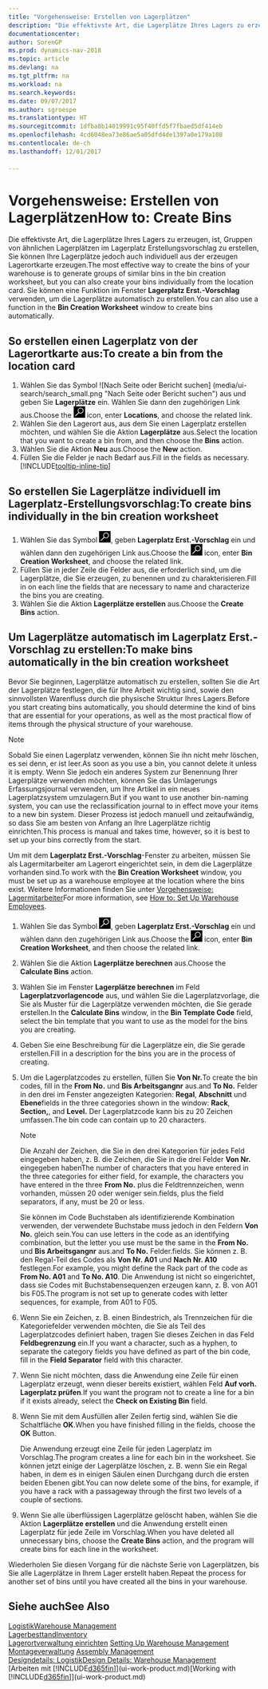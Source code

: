 ```yaml
---
title: "Vorgehensweise: Erstellen von Lagerplätzen"
description: "Die effektivste Art, die Lagerplätze Ihres Lagers zu erzeugen, ist, Gruppen von ähnlichen Lagerplätzen im Lagerplatz Erstellungsvorschlag zu erstellen, Sie können Ihre Lagerplätze jedoch auch individuell erzeugen."
documentationcenter: 
author: SorenGP
ms.prod: dynamics-nav-2018
ms.topic: article
ms.devlang: na
ms.tgt_pltfrm: na
ms.workload: na
ms.search.keywords: 
ms.date: 09/07/2017
ms.author: sgroespe
ms.translationtype: HT
ms.sourcegitcommit: 1dfba8b14019991c95f40ffd5f7fbaed5df414eb
ms.openlocfilehash: 4cd6048ea73e86ae5a05dfd4de1397a0e179a108
ms.contentlocale: de-ch
ms.lasthandoff: 12/01/2017

---
```

# <a name="how-to-create-bins"></a><span data-ttu-id="38676-103">Vorgehensweise: Erstellen von Lagerplätzen</span><span class="sxs-lookup"><span data-stu-id="38676-103">How to: Create Bins</span></span>
<span data-ttu-id="38676-104">Die effektivste Art, die Lagerplätze Ihres Lagers zu erzeugen, ist, Gruppen von ähnlichen Lagerplätzen im Lagerplatz Erstellungsvorschlag zu erstellen, Sie können Ihre Lagerplätze jedoch auch individuell aus der erzeugen Lagerortkarte erzeugen.</span><span class="sxs-lookup"><span data-stu-id="38676-104">The most effective way to create the bins of your warehouse is to generate groups of similar bins in the bin creation worksheet, but you can also create your bins individually from the location card.</span></span> <span data-ttu-id="38676-105">Sie können eine Funktion im Fenster **Lagerplatz Erst.-Vorschlag** verwenden, um die Lagerplätze automatisch zu erstellen.</span><span class="sxs-lookup"><span data-stu-id="38676-105">You can also use a function in the **Bin Creation Worksheet** window to create bins automatically.</span></span>  

## <a name="to-create-a-bin-from-the-location-card"></a><span data-ttu-id="38676-106">So erstellen einen Lagerplatz von der Lagerortkarte aus:</span><span class="sxs-lookup"><span data-stu-id="38676-106">To create a bin from the location card</span></span>  
1.  <span data-ttu-id="38676-107">Wählen Sie das Symbol ![Nach Seite oder Bericht suchen] (media/ui-search/search_small.png "Nach Seite oder Bericht suchen") aus und geben Sie **Lagerplätze** ein. Wählen Sie dann den zugehörigen Link aus.</span><span class="sxs-lookup"><span data-stu-id="38676-107">Choose the ![Search for Page or Report](media/ui-search/search_small.png "Search for Page or Report icon") icon, enter **Locations**, and choose the related link.</span></span>  
2.  <span data-ttu-id="38676-108">Wählen Sie den Lagerort aus, aus dem Sie einen Lagerplatz erstellen möchten, und wählen Sie die Aktion **Lagerplätze** aus.</span><span class="sxs-lookup"><span data-stu-id="38676-108">Select the location that you want to create a bin from, and then choose the **Bins** action.</span></span>  
3. <span data-ttu-id="38676-109">Wählen Sie die Aktion **Neu** aus.</span><span class="sxs-lookup"><span data-stu-id="38676-109">Choose the **New** action.</span></span>
4. <span data-ttu-id="38676-110">Füllen Sie die Felder je nach Bedarf aus.</span><span class="sxs-lookup"><span data-stu-id="38676-110">Fill in the fields as necessary.</span></span> [!INCLUDE[tooltip-inline-tip](includes/tooltip-inline-tip_md.md)]  

## <a name="to-create-bins-individually-in-the-bin-creation-worksheet"></a><span data-ttu-id="38676-111">So erstellen Sie Lagerplätze individuell im Lagerplatz-Erstellungsvorschlag:</span><span class="sxs-lookup"><span data-stu-id="38676-111">To create bins individually in the bin creation worksheet</span></span>  
1.  <span data-ttu-id="38676-112">Wählen Sie das Symbol ![Nach Seite oder Bericht suchen](media/ui-search/search_small.png "Nach Seite oder Bericht suchen"), geben **Lagerplatz Erst.-Vorschlag** ein und wählen dann den zugehörigen Link aus.</span><span class="sxs-lookup"><span data-stu-id="38676-112">Choose the ![Search for Page or Report](media/ui-search/search_small.png "Search for Page or Report icon") icon, enter **Bin Creation Worksheet**, and choose the related link.</span></span>  
2.  <span data-ttu-id="38676-113">Füllen Sie in jeder Zeile die Felder aus, die erforderlich sind, um die Lagerplätze, die Sie erzeugen, zu benennen und zu charakterisieren.</span><span class="sxs-lookup"><span data-stu-id="38676-113">Fill in on each line the fields that are necessary to name and characterize the bins you are creating.</span></span>  
3.  <span data-ttu-id="38676-114">Wählen Sie die Aktion **Lagerplätze erstellen** aus.</span><span class="sxs-lookup"><span data-stu-id="38676-114">Choose the **Create Bins** action.</span></span>  

## <a name="to-make-bins-automatically-in-the-bin-creation-worksheet"></a><span data-ttu-id="38676-115">Um Lagerplätze automatisch im Lagerplatz Erst.-Vorschlag zu erstellen:</span><span class="sxs-lookup"><span data-stu-id="38676-115">To make bins automatically in the bin creation worksheet</span></span>  
<span data-ttu-id="38676-116">Bevor Sie beginnen, Lagerplätze automatisch zu erstellen, sollten Sie die Art der Lagerplätze festlegen, die für Ihre Arbeit wichtig sind, sowie den sinnvollsten Warenfluss durch die physische Struktur Ihres Lagers.</span><span class="sxs-lookup"><span data-stu-id="38676-116">Before you start creating bins automatically, you should determine the kind of bins that are essential for your operations, as well as the most practical flow of items through the physical structure of your warehouse.</span></span>  

> [!NOTE]  
>  <span data-ttu-id="38676-117">Sobald Sie einen Lagerplatz verwenden, können Sie ihn nicht mehr löschen, es sei denn, er ist leer.</span><span class="sxs-lookup"><span data-stu-id="38676-117">As soon as you use a bin, you cannot delete it unless it is empty.</span></span> <span data-ttu-id="38676-118">Wenn Sie jedoch ein anderes System zur Benennung Ihrer Lagerplätze verwenden möchten, können Sie das Umlagerungs Erfassungsjournal verwenden, um Ihre Artikel in ein neues Lagerplatzsystem umzulagern.</span><span class="sxs-lookup"><span data-stu-id="38676-118">But if you want to use another bin-naming system, you can use the reclassification journal to in effect move your items to a new bin system.</span></span> <span data-ttu-id="38676-119">Dieser Prozess ist jedoch manuell und zeitaufwändig, so dass Sie am besten von Anfang an Ihre Lagerplätze richtig einrichten.</span><span class="sxs-lookup"><span data-stu-id="38676-119">This process is manual and takes time, however, so it is best to set up your bins correctly from the start.</span></span>  

<span data-ttu-id="38676-120">Um mit dem **Lagerplatz Erst.-Vorschlag**-Fenster zu arbeiten, müssen Sie als Lagermitarbeiter am Lagerort eingerichtet sein, in dem die Lagerplätze vorhanden sind.</span><span class="sxs-lookup"><span data-stu-id="38676-120">To work with the **Bin Creation Worksheet** window, you must be set up as a warehouse employee at the location where the bins exist.</span></span> <span data-ttu-id="38676-121">Weitere Informationen finden Sie unter [Vorgehensweise: Lagermitarbeiter](warehouse-how-to-set-up-warehouse-employees.md)</span><span class="sxs-lookup"><span data-stu-id="38676-121">For more information, see [How to: Set Up Warehouse Employees](warehouse-how-to-set-up-warehouse-employees.md).</span></span>    

1.  <span data-ttu-id="38676-122">Wählen Sie das Symbol ![Nach Seite oder Bericht suchen](media/ui-search/search_small.png "Nach Seite oder Bericht suchen"), geben **Lagerplatz Erst.-Vorschlag** ein und wählen dann den zugehörigen Link aus.</span><span class="sxs-lookup"><span data-stu-id="38676-122">Choose the ![Search for Page or Report](media/ui-search/search_small.png "Search for Page or Report icon") icon, enter **Bin Creation Worksheet**, and then choose the related link.</span></span>  
2.  <span data-ttu-id="38676-123">Wählen Sie die Aktion **Lagerplätze berechnen** aus.</span><span class="sxs-lookup"><span data-stu-id="38676-123">Choose the **Calculate Bins** action.</span></span>
3. <span data-ttu-id="38676-124">Wählen Sie im Fenster **Lagerplätze berechnen** im Feld **Lagerplatzvorlagencode** aus, und wählen Sie die Lagerplatzvorlage, die Sie als Muster für die Lagerplätze verwenden möchten, die Sie gerade erstellen.</span><span class="sxs-lookup"><span data-stu-id="38676-124">In the **Calculate Bins** window, in the **Bin Template Code** field, select the bin template that you want to use as the model for the bins you are creating.</span></span>
4.  <span data-ttu-id="38676-125">Geben Sie eine Beschreibung für die Lagerplätze ein, die Sie gerade erstellen.</span><span class="sxs-lookup"><span data-stu-id="38676-125">Fill in a description for the bins you are in the process of creating.</span></span>  
5.  <span data-ttu-id="38676-126">Um die Lagerplatzcodes zu erstellen, füllen Sie **Von Nr.**</span><span class="sxs-lookup"><span data-stu-id="38676-126">To create the bin codes, fill in the **From No.**</span></span> <span data-ttu-id="38676-127">und **Bis Arbeitsgangnr** aus.</span><span class="sxs-lookup"><span data-stu-id="38676-127">and **To No.**</span></span> <span data-ttu-id="38676-128">Felder in den drei im Fenster angezeigten Kategorien: **Regal**, **Abschnitt** und **Ebene**</span><span class="sxs-lookup"><span data-stu-id="38676-128">fields in the three categories shown in the window: **Rack**, **Section,**, and **Level.**</span></span> <span data-ttu-id="38676-129">Der Lagerplatzcode kann bis zu 20 Zeichen umfassen.</span><span class="sxs-lookup"><span data-stu-id="38676-129">The bin code can contain up to 20 characters.</span></span>  

    > [!NOTE]  
    >  <span data-ttu-id="38676-130">Die Anzahl der Zeichen, die Sie in den drei Kategorien für jedes Feld eingegeben haben, z. B. die Zeichen, die Sie in die drei Felder **Von Nr.** eingegeben haben</span><span class="sxs-lookup"><span data-stu-id="38676-130">The number of characters that you have entered in the three categories for either field, for example, the characters you have entered in the three **From No.**</span></span> <span data-ttu-id="38676-131">plus die Feldtrennzeichen, wenn vorhanden, müssen 20 oder weniger sein.</span><span class="sxs-lookup"><span data-stu-id="38676-131">fields, plus the field separators, if any, must be 20 or less.</span></span>  

     <span data-ttu-id="38676-132">Sie können im Code Buchstaben als identifizierende Kombination verwenden, der verwendete Buchstabe muss jedoch in den Feldern **Von No.** gleich sein.</span><span class="sxs-lookup"><span data-stu-id="38676-132">You can use letters in the code as an identifying combination, but the letter you use must be the same in the **From No.**</span></span> <span data-ttu-id="38676-133">und **Bis Arbeitsgangnr** aus.</span><span class="sxs-lookup"><span data-stu-id="38676-133">and **To No.**</span></span> <span data-ttu-id="38676-134">Felder.</span><span class="sxs-lookup"><span data-stu-id="38676-134">fields.</span></span> <span data-ttu-id="38676-135">Sie können z. B. den Regal-Teil des Codes als **Von Nr. A01** und **Nach Nr. A10** festlegen.</span><span class="sxs-lookup"><span data-stu-id="38676-135">For example, you might define the Rack part of the code as **From No. A01** and **To No. A10**.</span></span> <span data-ttu-id="38676-136">Die Anwendung ist nicht so eingerichtet, dass sie Codes mit Buchstabensequenzen erzeugen kann, z. B. von A01 bis F05.</span><span class="sxs-lookup"><span data-stu-id="38676-136">The program is not set up to generate codes with letter sequences, for example, from A01 to F05.</span></span>  

6.  <span data-ttu-id="38676-137">Wenn Sie ein Zeichen, z. B. einen Bindestrich, als Trennzeichen für die Kategoriefelder verwenden möchten, die Sie als Teil des Lagerplatzcodes definiert haben, tragen Sie dieses Zeichen in das Feld **Feldbegrenzung** ein.</span><span class="sxs-lookup"><span data-stu-id="38676-137">If you want a character, such as a hyphen, to separate the category fields you have defined as part of the bin code, fill in the **Field Separator** field with this character.</span></span>  
7.  <span data-ttu-id="38676-138">Wenn Sie nicht möchten, dass die Anwendung eine Zeile für einen Lagerplatz erzeugt, wenn dieser bereits existiert, wählen Feld **Auf vorh. Lagerplatz prüfen**.</span><span class="sxs-lookup"><span data-stu-id="38676-138">If you want the program not to create a line for a bin if it exists already, select the **Check on Existing Bin** field.</span></span>  
8. <span data-ttu-id="38676-139">Wenn Sie mit dem Ausfüllen aller Zeilen fertig sind, wählen Sie die Schaltfläche **OK**.</span><span class="sxs-lookup"><span data-stu-id="38676-139">When you have finished filling in the fields, choose the **OK** Button.</span></span>

    <span data-ttu-id="38676-140">Die Anwendung erzeugt eine Zeile für jeden Lagerplatz im Vorschlag.</span><span class="sxs-lookup"><span data-stu-id="38676-140">The program creates a line for each bin in the worksheet.</span></span> <span data-ttu-id="38676-141">Sie können jetzt einige der Lagerplätze löschen, z. B. wenn Sie ein Regal haben, in dem es in einigen Säulen einen Durchgang durch die ersten beiden Ebenen gibt.</span><span class="sxs-lookup"><span data-stu-id="38676-141">You can now delete some of the bins, for example, if you have a rack with a passageway through the first two levels of a couple of sections.</span></span>  

9. <span data-ttu-id="38676-142">Wenn Sie alle überflüssigen Lagerplätze gelöscht haben, wählen Sie die Aktion **Lagerplätze erstellen** und die Anwendung erstellt einen Lagerplatz für jede Zeile im Vorschlag.</span><span class="sxs-lookup"><span data-stu-id="38676-142">When you have deleted all unnecessary bins, choose the **Create Bins** action, and the program will create bins for each line in the worksheet.</span></span>  

<span data-ttu-id="38676-143">Wiederholen Sie diesen Vorgang für die nächste Serie von Lagerplätzen, bis Sie alle Lagerplätze in Ihrem Lager erstellt haben.</span><span class="sxs-lookup"><span data-stu-id="38676-143">Repeat the process for another set of bins until you have created all the bins in your warehouse.</span></span>  

## <a name="see-also"></a><span data-ttu-id="38676-144">Siehe auch</span><span class="sxs-lookup"><span data-stu-id="38676-144">See Also</span></span>  
[<span data-ttu-id="38676-145">Logistik</span><span class="sxs-lookup"><span data-stu-id="38676-145">Warehouse Management</span></span>](warehouse-manage-warehouse.md)  
[<span data-ttu-id="38676-146">Lagerbesttand</span><span class="sxs-lookup"><span data-stu-id="38676-146">Inventory</span></span>](inventory-manage-inventory.md)  
<span data-ttu-id="38676-147">[Lagerortverwaltung einrichten](warehouse-setup-warehouse.md)   </span><span class="sxs-lookup"><span data-stu-id="38676-147">[Setting Up Warehouse Management](warehouse-setup-warehouse.md)   </span></span>  
<span data-ttu-id="38676-148">[Montageverwaltung](assembly-assemble-items.md)  </span><span class="sxs-lookup"><span data-stu-id="38676-148">[Assembly Management](assembly-assemble-items.md)  </span></span>  
[<span data-ttu-id="38676-149">Designdetails: Logistik</span><span class="sxs-lookup"><span data-stu-id="38676-149">Design Details: Warehouse Management</span></span>](design-details-warehouse-management.md)  
<span data-ttu-id="38676-150">[Arbeiten mit [!INCLUDE[d365fin](includes/d365fin_md.md)]](ui-work-product.md)</span><span class="sxs-lookup"><span data-stu-id="38676-150">[Working with [!INCLUDE[d365fin](includes/d365fin_md.md)]](ui-work-product.md)</span></span>

